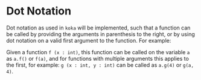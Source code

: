 # Dot Notation

Dot notation as used in `koka` will be implemented, such that a function can be called by providing the arguments in parenthesis to the right, or by using dot notation on a valid first argument to the function. For example:

Given a function `f (x : int)`, this function can be called on the variable `a` as `a.f()` or `f(a)`, and for functions with multiple arguments this applies to the first, for example: `g (x : int, y : int)` can be called as `a.g(4)` or `g(a, 4)`.



